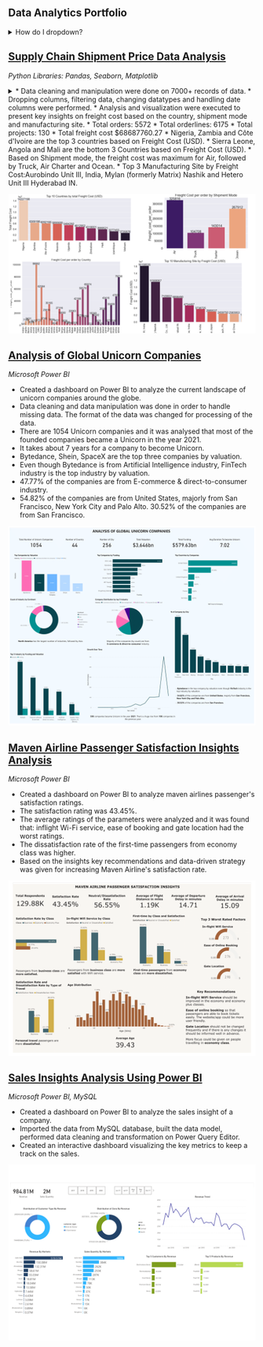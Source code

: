 ## Data Analytics Portfolio

<details>
<summary>How do I dropdown?</summary>
<br>
This is how you dropdown.
</details>

## [Supply Chain Shipment Price Data Analysis](https://github.com/ritusantra/Supply-Chain-Shipment-Price-Data-Analysis)
*Python Libraries: Pandas, Seaborn, Matplotlib*
<details>
<summary>
      * Data cleaning and manipulation were done on 7000+ records of data.
      * Dropping columns, filtering data, changing datatypes and handling date columns were performed.
      * Analysis and visualization were executed to present key insights on freight cost based on the country, shipment mode and manufacturing site.
      * Total orders: 5572
      * Total orderlines: 6175
      * Total projects: 130
      * Total freight cost $68687760.27
      * Nigeria, Zambia and Côte d'Ivoire are the top 3 countries based on Freight Cost (USD).
      * Sierra Leone, Angola and Mali are the bottom 3 Countries based on Freight Cost (USD).
      * Based on Shipment mode, the freight cost was maximum for Air, followed by Truck, Air Charter and Ocean.
      * Top 3 Manufacturing Site by Freight Cost:Aurobindo Unit III, India, Mylan (formerly Matrix) Nashik and Hetero Unit III Hyderabad IN.
</summary>
<br>
  Read More
</details>

![](/images/Shipment.png)

## [Analysis of Global Unicorn Companies](https://github.com/ritusantra/Analysis-of-Global-Unicorn-Companies)
*Microsoft Power BI*

* Created a dashboard on Power BI to analyze the current landscape of unicorn companies around the globe.
* Data cleaning and data manipulation was done in order to handle missing data. The format of the data was changed for processing of the data.
* There are 1054 Unicorn companies and it was analysed that most of the founded companies became a Unicorn in the year 2021. 
* It takes about 7 years for a company to become Unicorn.
* Bytedance, Shein, SpaceX are the top three companies by valuation.
* Even though Bytedance is from Artificial Intelligence industry, FinTech industry is the top industry by valuation.
* 47.77% of the companies are from E-commerce & direct-to-consumer industry.
* 54.82% of the companies are from United States, majorly from San Francisco, New York City and Palo Alto. 30.52% of the companies are from San Francisco.

![](/images/Unicorn_Dashboard_pdf-1.png)

## [Maven Airline Passenger Satisfaction Insights Analysis](https://github.com/ritusantra/Maven-Airline-Passenger-Satisfaction-Analysis)
*Microsoft Power BI*

* Created a dashboard on Power BI to analyze maven airlines passenger's satisfaction ratings. 
* The satisfaction rating was 43.45%. 
* The average ratings of the parameters were analyzed and it was found that: inflight Wi-Fi service, ease of booking and gate location had the worst ratings. 
* The dissatisfaction rate of the first-time passengers from economy class was higher. 
* Based on the insights key recommendations and data-driven strategy was given for increasing Maven Airline's satisfaction rate.

![](/images/MavenAirline.png)

## [Sales Insights Analysis Using Power BI](https://github.com/ritusantra/Sales-Insights-Analysis-Using-Power-BI)
*Microsoft Power BI, MySQL*

* Created a dashboard on Power BI to analyze the sales insight of a company.
* Imported the data from MySQL database, built the data model, performed data cleaning and transformation on Power Query Editor.
* Created an interactive dashboard visualizing the key metrics to keep a track on the sales.

![](/images/Sales_Insights_Analysis_PowerBI_v2-1.png)
